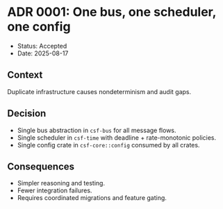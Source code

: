 # ADR 0001: One bus, one scheduler, one config

- Status: Accepted
- Date: 2025-08-17

## Context
Duplicate infrastructure causes nondeterminism and audit gaps.

## Decision
- Single bus abstraction in `csf-bus` for all message flows.
- Single scheduler in `csf-time` with deadline + rate-monotonic policies.
- Single config crate in `csf-core::config` consumed by all crates.

## Consequences
- Simpler reasoning and testing.
- Fewer integration failures.
- Requires coordinated migrations and feature gating.
